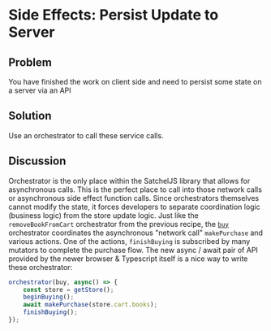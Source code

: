 # Side Effects: Persist Update to Server

## Problem
You have finished the work on client side and need to persist some state on a server via an API

## Solution
Use an orchestrator to call these service calls.

## Discussion
Orchestrator is the only place within the SatchelJS library that allows for asynchronous calls. This is the perfect place to call into those network calls or asynchronous side effect function calls. Since orchestrators themselves cannot modify the state, it forces developers to separate coordination logic (business logic) from the store update logic. Just like the `removeBookFromCart` orchestrator from the previous recipe, the [`buy`](../src/orchestrators/buy.ts) orchestrator coordinates the asynchronous "network call" `makePurchase` and various actions. One of the actions, `finishBuying` is subscribed by many mutators to complete the purchase flow. The new async / await pair of API provided by the newer browser & Typescript itself is a nice way to write these orchestrator:

```typescript
orchestrator(buy, async() => {
    const store = getStore();
    beginBuying();
    await makePurchase(store.cart.books);
    finishBuying();
});
```


